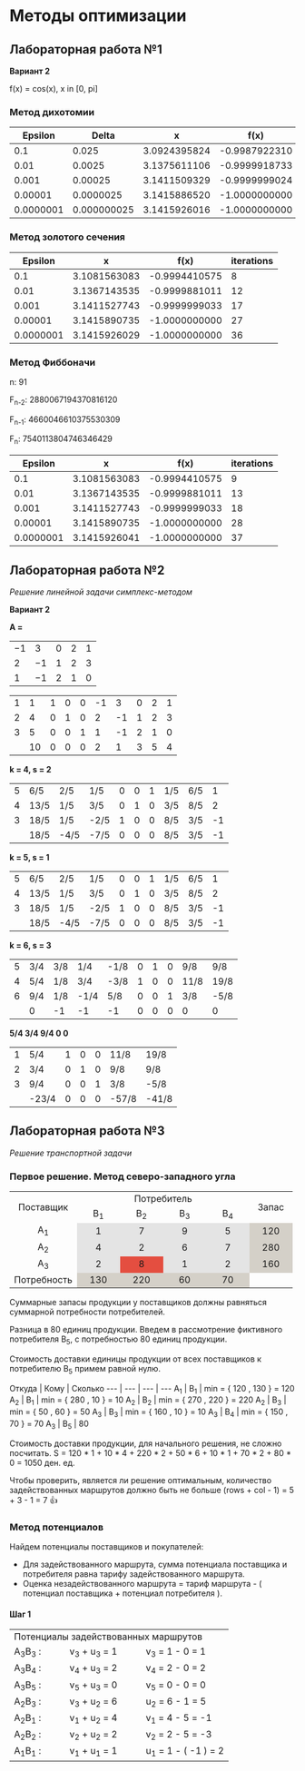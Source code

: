 # Методы оптимизации
## Лабораторная работа №1
**Вариант 2**

f(x) = cos(x), x in [0, pi]
### Метод дихотомии

**Epsilon** | **Delta** | **x** | **f(x)** | **iterations**
--- | --- | --- | --- | ---
0.1 | 0.025 | 3.0924395824 | -0.9987922310 | 6
0.01 | 0.0025 | 3.1375611106 | -0.9999918733 | 10
0.001 | 0.00025 | 3.1411509329 | -0.9999999024 | 13
0.00001 | 0.0000025 | 3.1415886520 | -1.0000000000 | 20
0.0000001 | 0.000000025 | 3.1415926016 | -1.0000000000 | 26

### Метод золотого сечения

**Epsilon** | **x** | **f(x)** | **iterations**
--- | --- | --- | ---
0.1 | 3.1081563083 | -0.9994410575 | 8
0.01 | 3.1367143535 | -0.9999881011 | 12
0.001 | 3.1411527743 | -0.9999999033 | 17
0.00001 | 3.1415890735 | -1.0000000000 | 27
0.0000001 | 3.1415926029 | -1.0000000000 | 36

### Метод Фиббоначи

n: 91

F<sub>n-2</sub>: 2880067194370816120

F<sub>n-1</sub>: 4660046610375530309

F<sub>n</sub>: 7540113804746346429

**Epsilon** | **x** | **f(x)** | **iterations**
--- | --- | --- | ---
0.1 | 3.1081563083 | -0.9994410575 | 9
0.01 | 3.1367143535 | -0.9999881011 | 13
0.001 | 3.1411527743 | -0.9999999033 | 18
0.00001 | 3.1415890735 | -1.0000000000 | 28
0.0000001 | 3.1415926041 | -1.0000000000 | 37

## Лабораторная работа №2
*Решение линейной задачи симплекс-методом*

**Вариант 2**

**A =** 
<table>
<tr><td>−1</td> <td>3</td> <td>0</td> <td>2</td> <td>1</td></tr>
<tr><td>2</td> <td>−1</td> <td>1</td> <td>2</td> <td>3</td></tr>
<tr><td>1</td> <td>−1</td> <td>2</td> <td>1</td> <td>0</td></tr>
</table>

<table>
<tr><td>1</td><td>1</td><td>1</td><td>0</td><td>0</td><td>-1</td><td>3</td><td>0</td><td>2</td><td>1</td></tr>
<tr><td>2</td><td>4</td><td>0</td><td>1</td><td>0</td><td>2</td><td>-1</td><td>1</td><td>2</td><td>3</td></tr>
<tr><td>3</td><td>5</td><td>0</td><td>0</td><td>1</td><td>1</td><td>-1</td><td>2</td><td>1</td><td>0</td></tr>
<tr><td></td><td>10</td><td>0</td><td>0</td><td>0</td><td>2</td><td>1</td><td>3</td><td>5</td><td>4</td></tr>
</table>

**k = 4, s = 2**

<table>
<tr><td>5</td><td>6/5</td><td>2/5</td><td>1/5</td><td>0</td><td>0</td><td>1</td><td>1/5</td><td>6/5</td><td>1</td></tr>
<tr><td>4</td><td>13/5</td><td>1/5</td><td>3/5</td><td>0</td><td>1</td><td>0</td><td>3/5</td><td>8/5</td><td>2</td></tr>
<tr><td>3</td><td>18/5</td><td>1/5</td><td>-2/5</td><td>1</td><td>0</td><td>0</td><td>8/5</td><td>3/5</td><td>-1</td></tr>
<td>  </td><td>18/5</td><td>-4/5</td><td>-7/5</td><td>0</td><td>0</td><td>0</td><td>8/5</td><td>3/5</td><td>-1</td>
</table>

**k = 5, s = 1**

<table>
<tr><td>5</td><td>6/5</td><td>2/5</td><td>1/5</td><td>0</td><td>0</td><td>1</td><td>1/5</td><td>6/5</td><td>1</td></tr>
<tr><td>4</td><td>13/5</td><td>1/5</td><td>3/5</td><td>0</td><td>1</td><td>0</td><td>3/5</td><td>8/5</td><td>2</td></tr>
<tr><td>3</td><td>18/5</td><td>1/5</td><td>-2/5</td><td>1</td><td>0</td><td>0</td><td>8/5</td><td>3/5</td><td>-1</td></tr>
<td>  </td><td>18/5</td><td>-4/5</td><td>-7/5</td><td>0</td><td>0</td><td>0</td><td>8/5</td><td>3/5</td><td>-1</td>
</table>

**k = 6, s = 3**

<table>
<tr><td>5</td><td>3/4</td><td>3/8</td><td>1/4</td><td>-1/8</td><td>0</td><td>1</td><td>0</td><td>9/8</td><td>9/8</td></tr>
<tr><td>4</td><td>5/4</td><td>1/8</td><td>3/4</td><td>-3/8</td><td>1</td><td>0</td><td>0</td><td>11/8</td><td>19/8</td></tr>
<tr><td>6</td><td>9/4</td><td>1/8</td><td>-1/4</td><td>5/8</td><td>0</td><td>0</td><td>1</td><td>3/8</td><td>-5/8</td></tr>
<td>  </td><td>0</td><td>-1</td><td>-1</td><td>-1</td><td>0</td><td>0</td><td>0</td><td>0</td><td>0</td>
</table>

**5/4 3/4 9/4 0 0**

<table>
<tr><td>1</td><td>5/4</td><td>1</td><td>0</td><td>0</td><td>11/8</td><td>19/8</td></tr>
<tr><td>2</td><td>3/4</td><td>0</td><td>1</td><td>0</td><td>9/8</td><td>9/8</td></tr>
<tr><td>3</td><td>9/4</td><td>0</td><td>0</td><td>1</td><td>3/8</td><td>-5/8</td></tr>
<tr><td>  </td><td>-23/4</td><td>0</td><td>0</td><td>0</td><td>-57/8</td><td>-41/8</td></tr>
</table>

## Лабораторная работа №3
*Решениe транспортной задачи*

### Первое решение. Метод северо-западного угла 

<table border="0" cellpadding="2" cellspacing="2" class="body_txt">
        <tbody><tr><td height="15" align="middle" valign="middle" rowspan="2"> Поставщик </td>
            <td height="15" align="middle" valign="middle" colspan="4"> Потребитель </td>
            <td width="60" height="15" align="middle" valign="middle" rowspan="2"> Запас</td></tr><tr> <td width="60" height="15" align="middle" valign="middle"> B<sub>1</sub> </td><td width="60" height="15" align="middle" valign="middle"> B<sub>2</sub> </td><td width="60" height="15" align="middle" valign="middle"> B<sub>3</sub> </td><td width="60" height="15" align="middle" valign="middle"> B<sub>4</sub> </td></tr><tr><td width="70" height="15" align="middle" valign="middle"> A<sub>1</sub> </td><td height="15" bgcolor="e4e4e4" align="middle" valign="middle"> 1</td><td height="15" bgcolor="e4e4e4" align="middle" valign="middle"> 7</td><td height="15" bgcolor="e4e4e4" align="middle" valign="middle"> 9</td><td height="15" bgcolor="e4e4e4" align="middle" valign="middle"> 5</td><td width="60" height="15" bgcolor="d4d0c8" align="middle" vaslign="middle">120</td></tr><tr><td width="70" height="15" align="middle" valign="middle"> A<sub>2</sub> </td><td height="15" bgcolor="e4e4e4" align="middle" valign="middle"> 4</td><td height="15" bgcolor="e4e4e4" align="middle" valign="middle"> 2</td><td height="15" bgcolor="e4e4e4" align="middle" valign="middle"> 6</td><td height="15" bgcolor="e4e4e4" align="middle" valign="middle"> 7</td><td width="60" height="15" bgcolor="d4d0c8" align="middle" valign="middle">280</td></tr><tr><td width="70" height="15" align="middle" valign="middle"> A<sub>3</sub> </td><td height="15" bgcolor="e4e4e4" align="middle" valign="middle"> 2</td><td height="15" bgcolor="e44e4" align="middle" valign="middle"> 8</td><td height="15" bgcolor="e4e4e4" align="middle" valign="middle"> 1</td><td height="15" bgcolor="e4e4e4" align="middle" valign="middle"> 2</td><td width="60" height="15" bgcolor="d4d0c8" align="middle" valign="middle">160</td></tr><tr><td height="15" align="middle" valign="middle"> Потребность </td><td height="15" align="middle" bgcolor="d4d0c8" valign="middle">130 </td><td height="15" align="middle" bgcolor="d4d0c8" valign="middle">220 </td><td height="15" align="middle" bgcolor="d4d0c8" valign="middle">60 </td><td height="15" align="middle" bgcolor="d4d0c8" valign="middle">70 </td></tr>
               </tbody></table>

Суммарные запасы продукции у поставщиков должны равняться суммарной потребности потребителей.

Разница в 80 единиц продукции.
Введем в рассмотрение фиктивного потребителя B<sub>5</sub>, с потребностью 80 единиц продукции.

Стоимость доставки единицы продукции от всех поставщиков к потребителю B<sub>5</sub> примем равной нулю.

Откуда | Кому | Сколько
--- | --- | --- | ---
A<sub>1</sub> | B<sub>1</sub> | min = { 120 , 130 } = 120
A<sub>2</sub> | B<sub>1</sub> | min = { 280 , 10 } = 10
A<sub>2</sub> | B<sub>2</sub> | min = { 270 , 220 } = 220
A<sub>2</sub> | B<sub>3</sub> | min = { 50 , 60 } = 50
A<sub>3</sub> | B<sub>3</sub> | min = { 160 , 10 } = 10
A<sub>3</sub> | B<sub>4</sub> | min = { 150 , 70 } = 70
A<sub>3</sub> | B<sub>5</sub> | 80

Стоимость доставки продукции, для начального решения, не сложно посчитать.
S = 120 * 1 + 10 * 4 + 220 * 2 + 50 * 6 + 10 * 1 + 70 * 2 + 80 * 0 = 1050 ден. ед.

Чтобы проверить, является ли решение оптимальным, количество задействованных маршрутов должно быть не больше (rows + col - 1) = 5 + 3 - 1 = 7 :+1: 

### Метод потенциалов

Найдем потенциалы поставщиков и покупателей:

* Для задействованного маршрута, сумма потенциала поставщика и потребителя равна тарифу задействованного маршрута.
* Оценка незадействованного маршрута = тариф маршрута - ( потенциал поставщика + потенциал потребителя ).


#### Шаг 1

<table border="0" cellpadding="3" cellspacing="0" class="body_txt"><tbody><tr><td colspan="3">Потенциалы задействованных маршрутов</td></tr><tr><td> A<sub>3</sub>B<sub>3</sub> : &nbsp;  &nbsp; </td><td align="left"> &nbsp; &nbsp;  v<sub>3</sub> + u<sub>3</sub>  = 1   &nbsp; &nbsp; </td><td align="left">  &nbsp; &nbsp;   v<sub>3</sub>  = 1 - 0 = 1 </td></tr><tr><td> A<sub>3</sub>B<sub>4</sub> : &nbsp;  &nbsp; </td><td align="left"> &nbsp; &nbsp;  v<sub>4</sub> + u<sub>3</sub>  = 2   &nbsp; &nbsp; </td><td align="left">  &nbsp; &nbsp;   v<sub>4</sub>  = 2 - 0 = 2 </td></tr><tr><td> A<sub>3</sub>B<sub>5</sub> : &nbsp;  &nbsp; </td><td align="left"> &nbsp; &nbsp;  v<sub>5</sub> + u<sub>3</sub>  = 0   &nbsp; &nbsp; </td><td align="left">  &nbsp; &nbsp;   v<sub>5</sub>  = 0 - 0 = 0 </td></tr><tr><td> A<sub>2</sub>B<sub>3</sub> : &nbsp;  &nbsp; </td><td align="left"> &nbsp; &nbsp;  v<sub>3</sub> + u<sub>2</sub>  = 6   &nbsp; &nbsp; </td><td align="left">  &nbsp; &nbsp;   u<sub>2</sub>  = 6 - 1 = 5</td></tr><tr><td> A<sub>2</sub>B<sub>1</sub> : &nbsp;  &nbsp; </td><td align="left"> &nbsp; &nbsp;  v<sub>1</sub> + u<sub>2</sub>  = 4   &nbsp; &nbsp; </td><td align="left">  &nbsp; &nbsp;   v<sub>1</sub>  = 4 - 5 = -1 </td></tr><tr><td> A<sub>2</sub>B<sub>2</sub> : &nbsp;  &nbsp; </td><td align="left"> &nbsp; &nbsp;  v<sub>2</sub> + u<sub>2</sub>  = 2   &nbsp; &nbsp; </td><td align="left">  &nbsp; &nbsp;   v<sub>2</sub>  = 2 - 5 = -3 </td></tr><tr><td> A<sub>1</sub>B<sub>1</sub> : &nbsp;  &nbsp; </td><td align="left"> &nbsp; &nbsp;  v<sub>1</sub> + u<sub>1</sub>  = 1   &nbsp; &nbsp; </td><td align="left">  &nbsp; &nbsp;   u<sub>1</sub>  = 1 - (  -1 ) = 2</td></tr></tbody></table>


